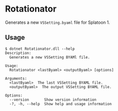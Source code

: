 # Rotationator

Generates a new `VSSetting.byaml` file for Splatoon 1.

## Usage

```
$ dotnet Rotationator.dll --help
Description:
  Generates a new VSSetting BYAMl file.

Usage:
  Rotationator <lastByaml> <outputByaml> [options]

Arguments:
  <lastByaml>  The last VSSetting BYAML file.
  <outputByaml>  The output VSSetting BYAML file.

Options:
  --version       Show version information
  -?, -h, --help  Show help and usage information
```
